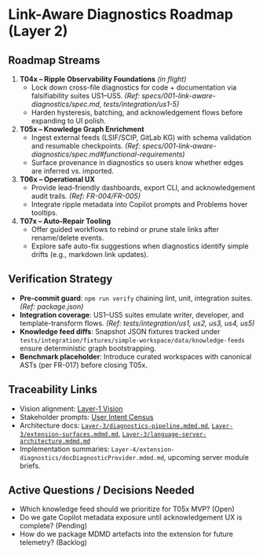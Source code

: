 # Link-Aware Diagnostics Roadmap (Layer 2)

## Roadmap Streams
1. **T04x – Ripple Observability Foundations** *(in flight)*
   - Lock down cross-file diagnostics for code + documentation via falsifiability suites US1–US5. *(Ref: specs/001-link-aware-diagnostics/spec.md, tests/integration/us1-5)*
   - Harden hysteresis, batching, and acknowledgement flows before expanding to UI polish.
2. **T05x – Knowledge Graph Enrichment**
   - Ingest external feeds (LSIF/SCIP, GitLab KG) with schema validation and resumable checkpoints. *(Ref: specs/001-link-aware-diagnostics/spec.md#functional-requirements)*
   - Surface provenance in diagnostics so users know whether edges are inferred vs. imported.
3. **T06x – Operational UX**
   - Provide lead-friendly dashboards, export CLI, and acknowledgement audit trails. *(Ref: FR-004/FR-005)*
   - Integrate ripple metadata into Copilot prompts and Problems hover tooltips.
4. **T07x – Auto-Repair Tooling**
   - Offer guided workflows to rebind or prune stale links after rename/delete events.
   - Explore safe auto-fix suggestions when diagnostics identify simple drifts (e.g., markdown link updates).

## Verification Strategy
- **Pre-commit guard**: `npm run verify` chaining lint, unit, integration suites. *(Ref: package.json)*
- **Integration coverage**: US1–US5 suites emulate writer, developer, and template-transform flows. *(Ref: tests/integration/us1, us2, us3, us4, us5)*
- **Knowledge feed diffs**: Snapshot JSON fixtures tracked under `tests/integration/fixtures/simple-workspace/data/knowledge-feeds` ensure deterministic graph bootstrapping.
- **Benchmark placeholder**: Introduce curated workspaces with canonical ASTs (per FR-017) before closing T05x.

## Traceability Links
- Vision alignment: [Layer-1 Vision](../layer-1/link-aware-diagnostics-vision.mdmd.md)
- Stakeholder prompts: [User Intent Census](../../AI-Agent-Workspace/Notes/user-intent-census.md)
- Architecture docs: [`Layer-3/diagnostics-pipeline.mdmd.md`](../layer-3/diagnostics-pipeline.mdmd.md), [`Layer-3/extension-surfaces.mdmd.md`](../layer-3/extension-surfaces.mdmd.md), [`Layer-3/language-server-architecture.mdmd.md`](../layer-3/language-server-architecture.mdmd.md)
- Implementation summaries: `Layer-4/extension-diagnostics/docDiagnosticProvider.mdmd.md`, upcoming server module briefs.

## Active Questions / Decisions Needed
- Which knowledge feed should we prioritize for T05x MVP? (Open)
- Do we gate Copilot metadata exposure until acknowledgement UX is complete? (Pending)
- How do we package MDMD artefacts into the extension for future telemetry? (Backlog)
